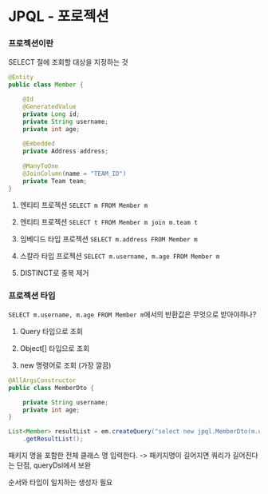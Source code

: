 # JPQL - 포로젝션

### 프로젝션이란

SELECT 절에 조회할 대상을 지정하는 것

```java
@Entity
public class Member {

    @Id
    @GeneratedValue
    private Long id;
    private String username;
    private int age;
    
    @Embedded
    private Address address;
    
    @ManyToOne
    @JoinColumn(name = "TEAM_ID")
    private Team team;
}

```

1. 엔티티 프로젝션 `SELECT m FROM Member m`

2. 엔티티 프로젝션 `SELECT t FROM Member m join m.team t`

3. 임베디드 타입 프로젝션 `SELECT m.address FROM Member m` 

4. 스칼라 타입 프로젝션 `SELECT m.username, m.age FROM Member m`

5. DISTINCT로 중복 제거





### 프로젝션 타입

`SELECT m.username, m.age FROM Member m`에서의 반환값은 무엇으로 받아야하나?

1. Query 타입으로 조회

2. Object[] 타입으로 조회

3. new 명령어로 조회 (가장 깔끔)

```java
@AllArgsConstructor
public class MemberDto {

    private String username;
    private int age;
}

List<Member> resultList = em.createQuery("select new jpql.MemberDto(m.username, m.age) from Member m", Member.class)
    .getResultList();
```

패키지 명을 포함한 전체 클래스 명 입력한다. -> 패키지명이 길어지면 쿼리가 길어진다는 단점, queryDsl에서 보완

순서와 타입이 일치하는 생성자 필요





